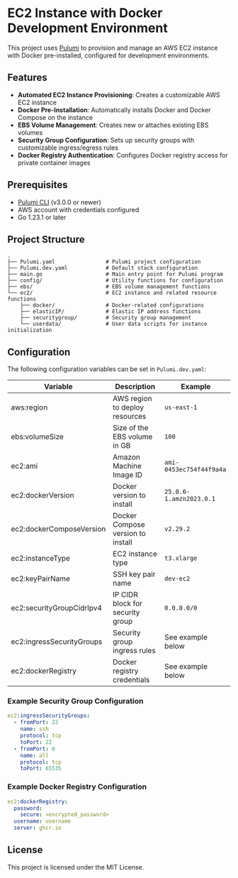 # EC2 Instance with Docker Development Environment

This project uses [Pulumi](https://www.pulumi.com/) to provision and manage an AWS EC2 instance with Docker pre-installed, configured for development environments.

## Features

- **Automated EC2 Instance Provisioning**: Creates a customizable AWS EC2 instance
- **Docker Pre-Installation**: Automatically installs Docker and Docker Compose on the instance
- **EBS Volume Management**: Creates new or attaches existing EBS volumes
- **Security Group Configuration**: Sets up security groups with customizable ingress/egress rules
- **Docker Registry Authentication**: Configures Docker registry access for private container images

## Prerequisites

- [Pulumi CLI](https://www.pulumi.com/docs/get-started/install/) (v3.0.0 or newer)
- AWS account with credentials configured
- Go 1.23.1 or later

## Project Structure

```
.
├── Pulumi.yaml                # Pulumi project configuration
├── Pulumi.dev.yaml            # Default stack configuration
├── main.go                    # Main entry point for Pulumi program
├── config/                    # Utility functions for configuration
├── ebs/                       # EBS volume management functions
└── ec2/                       # EC2 instance and related resource functions
    ├── docker/                # Docker-related configurations
    ├── elasticIP/             # Elastic IP address functions
    ├── securitygroup/         # Security group management
    └── userdata/              # User data scripts for instance initialization
```

## Configuration

The following configuration variables can be set in `Pulumi.dev.yaml`:

| Variable | Description | Example |
|----------|-------------|---------|
| aws:region | AWS region to deploy resources | `us-east-1` |
| ebs:volumeSize | Size of the EBS volume in GB | `100` |
| ec2:ami | Amazon Machine Image ID | `ami-0453ec754f44f9a4a` |
| ec2:dockerVersion | Docker version to install | `25.0.6-1.amzn2023.0.1` |
| ec2:dockerComposeVersion | Docker Compose version to install | `v2.29.2` |
| ec2:instanceType | EC2 instance type | `t3.xlarge` |
| ec2:keyPairName | SSH key pair name | `dev-ec2` |
| ec2:securityGroupCidrIpv4 | IP CIDR block for security group | `0.0.0.0/0` |
| ec2:ingressSecurityGroups | Security group ingress rules | See example below |
| ec2:dockerRegistry | Docker registry credentials | See example below |

### Example Security Group Configuration

```yaml
ec2:ingressSecurityGroups:
  - fromPort: 22
    name: ssh
    protocol: tcp
    toPort: 22
  - fromPort: 0
    name: all
    protocol: tcp
    toPort: 65535
```

### Example Docker Registry Configuration

```yaml
ec2:dockerRegistry:
  password:
    secure: <encrypted_password>
  username: username
  server: ghcr.io
```

## License

This project is licensed under the MIT License.